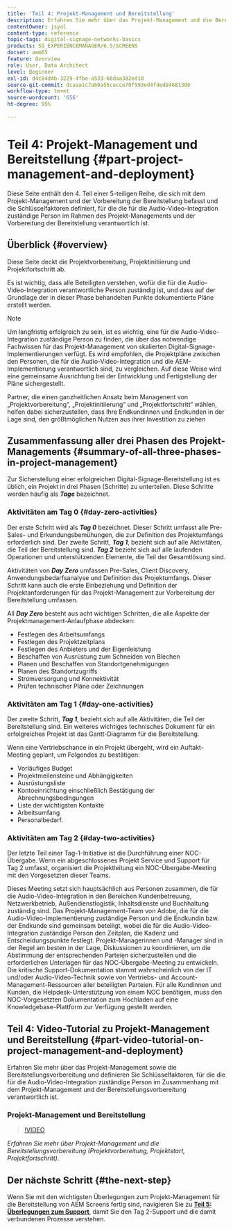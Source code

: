 ```yaml
---
title: 'Teil 4: Projekt-Management und Bereitstellung'
description: Erfahren Sie mehr über das Projekt-Management und die Bereitstellungsvorbereitung (Projektvorbereitung, Projektinitiierung, Projektfortschritt) für AEM Screens.
contentOwner: jsyal
content-type: reference
topic-tags: digital-signage-networks-basics
products: SG_EXPERIENCEMANAGER/6.5/SCREENS
docset: aem65
feature: Overview
role: User, Data Architect
level: Beginner
exl-id: d4c84d4b-3229-4fbe-a533-66daa382ed10
source-git-commit: dcaaa1c7ab0a55cecce70f593ed4fded8468130b
workflow-type: tm+mt
source-wordcount: '656'
ht-degree: 95%

---
```


# Teil 4: Projekt-Management und Bereitstellung {#part-project-management-and-deployment}

Diese Seite enthält den 4. Teil einer 5-teiligen Reihe, die sich mit dem Projekt-Management und der Vorbereitung der Bereitstellung befasst und die Schlüsselfaktoren definiert, für die die für die Audio-Video-Integration zuständige Person im Rahmen des Projekt-Managements und der Vorbereitung der Bereitstellung verantwortlich ist.

## Überblick {#overview}

Diese Seite deckt die Projektvorbereitung, Projektinitiierung und Projektfortschritt ab.

Es ist wichtig, dass alle Beteiligten verstehen, wofür die für die Audio-Video-Integration verantwortliche Person zuständig ist, und dass auf der Grundlage der in dieser Phase behandelten Punkte dokumentierte Pläne erstellt werden.

>[!NOTE]
>
>Um langfristig erfolgreich zu sein, ist es wichtig, eine für die Audio-Video-Integration zuständige Person zu finden, die über das notwendige Fachwissen für das Projekt-Management von skalierten Digital-Signage-Implementierungen verfügt. Es wird empfohlen, die Projektpläne zwischen den Personen, die für die Audio-Video-Integration und die AEM-Implementierung verantwortlich sind, zu vergleichen. Auf diese Weise wird eine gemeinsame Ausrichtung bei der Entwicklung und Fertigstellung der Pläne sichergestellt.
>
>Partner, die einen ganzheitlichen Ansatz beim Managenent von „Projektvorbereitung“, „Projektinitiierung“ und „Projektfortschritt“ wählen, helfen dabei sicherzustellen, dass Ihre Endkundinnen und Endkunden in der Lage sind, den größtmöglichen Nutzen aus ihrer Investition zu ziehen

## Zusammenfassung aller drei Phasen des Projekt-Managements {#summary-of-all-three-phases-in-project-management}

Zur Sicherstellung einer erfolgreichen Digital-Signage-Bereitstellung ist es üblich, ein Projekt in drei Phasen (Schritte) zu unterteilen. Diese Schritte werden häufig als ***Tage*** bezeichnet.

### Aktivitäten am Tag 0 {#day-zero-activities}

Der erste Schritt wird als ***Tag 0*** bezeichnet. Dieser Schritt umfasst alle Pre-Sales- und Erkundungsbemühungen, die zur Definition des Projektumfangs erforderlich sind. Der zweite Schritt, ***Tag 1***, bezieht sich auf alle Aktivitäten, die Teil der Bereitstellung sind. ***Tag 2*** bezieht sich auf alle laufenden Operationen und unterstützenden Elemente, die Teil der Gesamtlösung sind.

Aktivitäten von ***Day Zero*** umfassen Pre-Sales, Client Discovery, Anwendungsbedarfsanalyse und Definition des Projektumfangs. Dieser Schritt kann auch die erste Einbeziehung und Definition der Projektanforderungen für das Projekt-Management zur Vorbereitung der Bereitstellung umfassen.

All ***Day Zero*** besteht aus acht wichtigen Schritten, die alle Aspekte der Projektmanagement-Anlaufphase abdecken:

* Festlegen des Arbeitsumfangs
* Festlegen des Projektzeitplans
* Festlegen des Anbieters und der Eigenleistung
* Beschaffen von Ausrüstung zum Schneiden von Blechen
* Planen und Beschaffen von Standortgenehmigungen
* Planen des Standortzugriffs
* Stromversorgung und Konnektivität
* Prüfen technischer Pläne oder Zeichnungen

### Aktivitäten am Tag 1 {#day-one-activities}

Der zweite Schritt, ***Tag 1***, bezieht sich auf alle Aktivitäten, die Teil der Bereitstellung sind. Ein weiteres wichtiges technisches Dokument für ein erfolgreiches Projekt ist das Gantt-Diagramm für die Bereitstellung.

Wenn eine Vertriebschance in ein Projekt übergeht, wird ein Auftakt-Meeting geplant, um Folgendes zu bestätigen:

* Vorläufiges Budget
* Projektmeilensteine und Abhängigkeiten
* Ausrüstungsliste
* Kontoeinrichtung einschließlich Bestätigung der Abrechnungsbedingungen
* Liste der wichtigsten Kontakte
* Arbeitsumfang
* Personalbedarf.

### Aktivitäten am Tag 2 {#day-two-activities}

Der letzte Teil einer Tag-1-Initiative ist die Durchführung einer NOC-Übergabe. Wenn ein abgeschlossenes Projekt Service und Support für Tag 2 umfasst, organisiert die Projektleitung ein NOC-Übergabe-Meeting mit den Vorgesetzten dieser Teams.

Dieses Meeting setzt sich hauptsächlich aus Personen zusammen, die für die Audio-Video-Integration in den Bereichen Kundenbetreuung, Netzwerkbetrieb, Außendienstlogistik, Inhaltsdienste und Buchhaltung zuständig sind. Das Projekt-Management-Team von Adobe, die für die Audio-Video-Implementierung zuständige Person und die Endkundin bzw. der Endkunde sind gemeinsam beteiligt, wobei die für die Audio-Video-Integration zuständige Person den Zeitplan, die Kadenz und Entscheidungspunkte festlegt. Projekt-Managerinnen und -Manager sind in der Regel am besten in der Lage, Diskussionen zu koordinieren, um die Abstimmung der entsprechenden Parteien sicherzustellen und die erforderlichen Unterlagen für das NOC-Übergabe-Meeting zu entwickeln. Die kritische Support-Dokumentation stammt wahrscheinlich von der IT und/oder Audio-Video-Technik sowie von Vertriebs- und Account-Management-Ressourcen aller beteiligten Parteien. Für alle Kundinnen und Kunden, die Helpdesk-Unterstützung von einem NOC benötigen, muss den NOC-Vorgesetzten Dokumentation zum Hochladen auf eine Knowledgebase-Plattform zur Verfügung gestellt werden.

## Teil 4: Video-Tutorial zu Projekt-Management und Bereitstellung {#part-video-tutorial-on-project-management-and-deployment}

Erfahren Sie mehr über das Projekt-Management sowie die Bereitstellungsvorbereitung und definieren Sie Schlüsselfaktoren, für die die für die Audio-Video-Integration zuständige Person im Zusammenhang mit dem Projekt-Management und der Bereitstellungsvorbereitung verantwortlich ist.

### Projekt-Management und Bereitstellung

>[!VIDEO](https://video.tv.adobe.com/v/32790?captions=ger)

*Erfahren Sie mehr über Projekt-Management und die Bereitstellungsvorbereitung (Projektvorbereitung, Projektstart, Projektfortschritt).*

## Der nächste Schritt {#the-next-step}

Wenn Sie mit den wichtigsten Überlegungen zum Projekt-Management für die Bereitstellung von AEM Screens fertig sind, navigieren Sie zu **[Teil 5: Überlegungen zum Support](support-considerations.md)**, damit Sie den Tag 2-Support und die damit verbundenen Prozesse verstehen.
